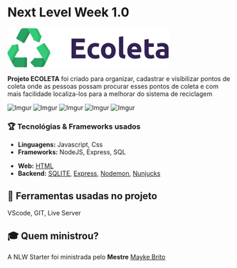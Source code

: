 # Next Level Week 1.0

![logo](https://github.com/DemetriuGabriel/NextLevelWeek/blob/master/public/assets/icones/logo.svg)

**Projeto ECOLETA** 
foi criado para organizar, cadastrar e visibilizar pontos de coleta onde as pessoas possam procurar esses pontos de coleta e com mais facilidade localiza-los para a melhorar do sistema de reciclagem

![Imgur](https://i.imgur.com/7GoZfpx.png)
![Imgur](https://i.imgur.com/rJKtNd1.png)
![Imgur](https://i.imgur.com/YgI8hu6.png)
![Imgur](https://i.imgur.com/U1Magas.png)
![Imgur](https://i.imgur.com/Y0jJnU3.png)

### :trophy: Tecnológias & Frameworks usados

- **Linguagens:** Javascript, Css
- **Frameworks:** NodeJS, Express, SQL

* **Web:** [HTML](https://www.w3schools.com/html/)
* **Backend:** [SQLITE](https://www.sqlite.org/index.html), [Express](https://expressjs.com/pt-br/), [Nodemon](https://www.npmjs.com/package/nodemon), [Nunjucks](https://mozilla.github.io/nunjucks/)

## :wrench: Ferramentas usadas no projeto

VScode, GIT, Live Server

## :mortar_board: Quem ministrou?

A NLW Starter foi ministrada pelo **Mestre** [Mayke Brito](https://github.com/maykbrito)
